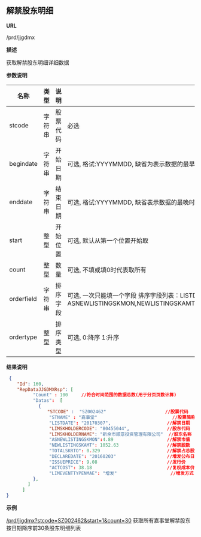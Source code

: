 
## 解禁股东明细

**URL**

/prd/jjgdmx

**描述**

获取解禁股东明细详细数据

**参数说明**


|名称|类型|说明|备注|缺省|
| -------- | -------- | -------- | -------- | -------- |
|stcode|字符串|股票代码|必选
|begindate|字符串|开始日期|可选, 格试:YYYYMMDD, 缺省为表示数据的最早时间
|enddate|字符串|结束日期|可选, 格试:YYYYMMDD, 缺省表示数据的最晚时间
|start|整型|开始位置|可选, 默认从第一个位置开始取|0
|count|整型|数量|可选, 不填或填0时代表取所有|0
|orderfield|字符串|排序字段|可选, 一次只能填一个字段 排序字段列表：LISTDATE, ASNEWLISTINGSKMON,NEWLISTINGSKAMT,TOTALSKRTO,DECLAREDATE,ISSUEPRICE,ACTCOST|LISTDATE
|ordertype|整型|排序类型|可选, 0:降序 1:升序|0



**结果说明**

```json
 {
    "Id": 160,
    "RepDataJJGDMXRsp": [
          "Count" : 100     //符合时间范围的数据总数(用于分页页数计算)
          "Datas":  [ 
            {
　　　　　		"STCODE" :  "SZ002462"        				//股票代码
                "STNAME" : "嘉事堂"            				//股票简称
                "LISTDATE": "20170307",        				//解禁日期
               	"LIMSKHOLDERCODE": "80455044", 				//股东代码
                "LIMSKHOLDERNAME": "新余市顺意投资管理有限公司"	//股东名称
                "ASNEWLISTINGSKMON":4.89      				//解禁市值
                "NEWLISTINGSKAMT": 1052.63    				//解禁股数
                "TOTALSKRTO": 0.329    						//解禁占总股本比例
                "DECLAREDATE": "20160203"     				//增发公布日
                "ISSUEPRICE": 9.08            				//发行价
                "ACTCOST": 38.18    						//复权成本价
                "LIMEVENTTYPENMAE": "增发"    				//增发方式
          },
        ]
      ]
}
```

**示例**

[/prd/jjgdmx?stcode=SZ002462&start=1&count=30]($APIHOST$/prd/jjgdmx?stcode=SZ002462&start=1&count=30)
获取所有嘉事堂解禁股东按日期降序前30条股东明细列表

